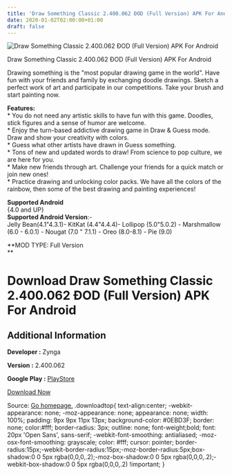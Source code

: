 ```yaml
---
title: 'Draw Something Classic 2.400.062 ÐOD (Full Version) APK For Android'
date: 2020-01-02T02:00:00+01:00
draft: false
---
```


![Draw Something Classic 2.400.062 ÐOD (Full Version) APK For Android](https://i0.wp.com/apkhome.net/wp-content/uploads/2019/11/Draw-Something-Classic-2.400.062-ÐOD-Full-Version.png "Draw Something Classic 2.400.062 ÐOD (Full Version) APK For Android")

  

Draw Something Classic 2.400.062 ÐOD (Full Version) APK For Android

Drawing something is the "most popular drawing game in the world". Have fun with your friends and family by exchanging doodle drawings. Sketch a perfect work of art and participate in our competitions. Take your brush and start painting now.

**Features:**  
\* You do not need any artistic skills to have fun with this game. Doodles, stick figures and a sense of humor are welcome.  
\* Enjoy the turn-based addictive drawing game in Draw & Guess mode. Draw and show your creativity with colors.  
\* Guess what other artists have drawn in Guess something.  
\* Tons of new and updated words to draw! From science to pop culture, we are here for you.  
\* Make new friends through art. Challenge your friends for a quick match or join new ones!  
\* Practice drawing and unlocking color packs. We have all the colors of the rainbow, then some of the best drawing and painting experiences!

**Supported Android**  
{4.0 and UP}  
**Supported Android Version**:-  
Jelly Bean(4.1"4.3.1)- KitKat (4.4"4.4.4)- Lollipop (5.0"5.0.2) - Marshmallow (6.0 - 6.0.1) - Nougat (7.0 " 7.1.1) - Oreo (8.0-8.1) - Pie (9.0)

**MOD TYPE: Full Version  
**

Download Draw Something Classic 2.400.062 ÐOD (Full Version) APK For Android
=============================================================================

Additional Information
----------------------

**Developer :** Zynga

**Version :** 2.400.062

**Google Play :** [PlayStore](https://play.google.com/store/apps/details?id=com.omgpop.dstfree&feature=more_from_developer#?t=W251bGwsMSwxLDEwMiwiY29tLm9tZ3BvcC5kc3RmcmVlIl0)

  

[Download Now](https://store4app.co/post/draw-something-classic-2-400-062-od-full-version-apk-for-android_1573677927)

  
Source: [Go homepage.](https://store4app.co/post/draw-something-classic-2-400-062-od-full-version-apk-for-android_1573677927) .downloadtop{ text-align:center; -webkit-appearance: none; -moz-appearance: none; appearance: none; width: 100%; padding: 9px 9px 11px 13px; background-color: #0EBD3F; border: none; color:#fff; border-radius: 3px; outline: none; font-weight;bold; font: 20px 'Open Sans', sans-serif; -webkit-font-smoothing: antialiased; -moz-osx-font-smoothing: grayscale; color: #fff; cursor: pointer; border-radius:15px;-webkit-border-radius:15px;-moz-border-radius:5px;box-shadow:0 0 5px rgba(0,0,0,.2);-moz-box-shadow:0 0 5px rgba(0,0,0,.2);-webkit-box-shadow:0 0 5px rgba(0,0,0,.2) !important; }